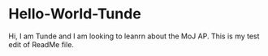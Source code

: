# Hello-World-Tunde
Hi, I am Tunde and I am looking to leanrn about the MoJ AP. This is my test edit of ReadMe file.
